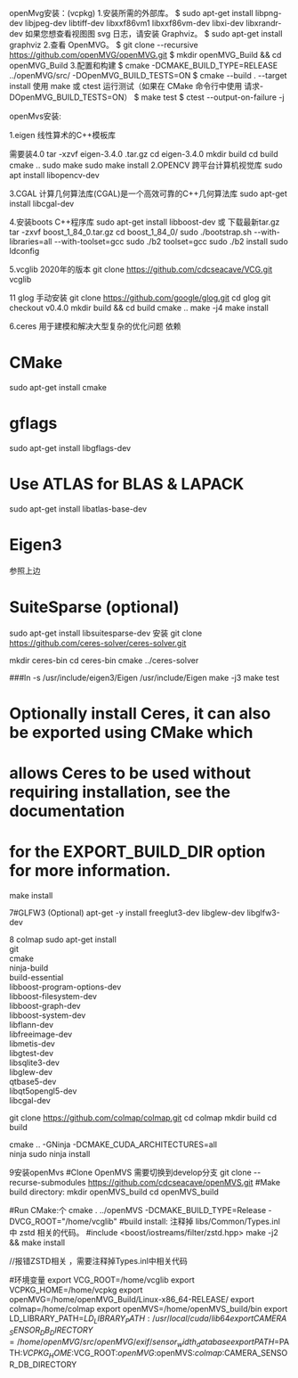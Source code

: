 
openMvg安装：(vcpkg)
1.安装所需的外部库。
$ sudo apt-get install libpng-dev libjpeg-dev libtiff-dev libxxf86vm1 libxxf86vm-dev libxi-dev libxrandr-dev
如果您想查看视图图 svg 日志，请安装 Graphviz。
$ sudo apt-get install graphviz
2.查看 OpenMVG。
$ git clone --recursive https://github.com/openMVG/openMVG.git
$ mkdir openMVG_Build && cd openMVG_Build
3.配置和构建
$ cmake -DCMAKE_BUILD_TYPE=RELEASE ../openMVG/src/   -DOpenMVG_BUILD_TESTS=ON
$ cmake --build . --target install
使用 make 或 ctest 运行测试（如果在 CMake 命令行中使用 请求-DOpenMVG_BUILD_TESTS=ON）
$ make test
$ ctest --output-on-failure -j


openMvs安装:

1.eigen 线性算术的C++模板库

需要装4.0
       tar -xzvf eigen-3.4.0 .tar.gz
cd eigen-3.4.0
mkdir build
cd build
cmake ..
sudo make
sudo make install
2.OPENCV 跨平台计算机视觉库
sudo apt install libopencv-dev

3.CGAL 计算几何算法库(CGAL)是一个高效可靠的C++几何算法库
sudo apt-get install libcgal-dev

4.安装boots C++程序库
sudo apt-get install libboost-dev
或
下载最新tar.gz
tar -zxvf boost_1_84_0.tar.gz 
cd boost_1_84_0/
sudo ./bootstrap.sh --with-libraries=all --with-toolset=gcc
sudo ./b2 toolset=gcc
sudo ./b2 install
sudo ldconfig    


5.vcglib 2020年的版本
git clone https://github.com/cdcseacave/VCG.git vcglib

11 glog 手动安装
git clone https://github.com/google/glog.git
cd glog
git checkout v0.4.0
mkdir build && cd build
cmake ..
make -j4
make install


6.ceres 用于建模和解决大型复杂的优化问题
依赖
# CMake
sudo apt-get install cmake
# gflags
sudo apt-get install libgflags-dev
# Use ATLAS for BLAS & LAPACK
sudo apt-get install libatlas-base-dev
# Eigen3
参照上边
# SuiteSparse (optional)
sudo apt-get install libsuitesparse-dev
安装
git clone https://github.com/ceres-solver/ceres-solver.git

mkdir ceres-bin
cd ceres-bin
cmake ../ceres-solver

 ###ln -s /usr/include/eigen3/Eigen /usr/include/Eigen
make -j3
make test
# Optionally install Ceres, it can also be exported using CMake which
# allows Ceres to be used without requiring installation, see the documentation
# for the EXPORT_BUILD_DIR option for more information.
make install





7#GLFW3 (Optional)
apt-get -y install freeglut3-dev libglew-dev libglfw3-dev


8 colmap
sudo apt-get install \
    git \
    cmake \
    ninja-build \
    build-essential \
    libboost-program-options-dev \
    libboost-filesystem-dev \
    libboost-graph-dev \
    libboost-system-dev \
    libflann-dev \
    libfreeimage-dev \
    libmetis-dev \
    libgtest-dev \
    libsqlite3-dev \
    libglew-dev \
    qtbase5-dev \
    libqt5opengl5-dev \
    libcgal-dev 


git clone https://github.com/colmap/colmap.git
cd colmap
mkdir build
cd build

cmake .. -GNinja -DCMAKE_CUDA_ARCHITECTURES=all                                                                                                                                                      
ninja
sudo ninja install

9安装openMvs
#Clone OpenMVS 需要切换到develop分支
git clone --recurse-submodules https://github.com/cdcseacave/openMVS.git
#Make build directory:
mkdir openMVS_build
cd openMVS_build

#Run CMake:个
cmake . ../openMVS -DCMAKE_BUILD_TYPE=Release -DVCG_ROOT="/home/vcglib"
#build install:
注释掉 libs/Common/Types.inl 中 zstd 相关的代码。
#include <boost/iostreams/filter/zstd.hpp>
make -j2 && make install

//报错ZSTD相关 ，需要注释掉Types.inl中相关代码

#环境变量
export VCG_ROOT=/home/vcglib
export VCPKG_HOME=/home/vcpkg
export openMVG=/home/openMVG_Build/Linux-x86_64-RELEASE/
export colmap=/home/colmap
export openMVS=/home/openMVS_build/bin
export LD_LIBRARY_PATH=$LD_LIBRARY_PATH:/usr/local/cuda/lib64
export CAMERA_SENSOR_DB_DIRECTORY=/home/openMVG/src/openMVG/exif/sensor_width_database
export PATH=$PATH:$VCPKG_HOME:$VCG_ROOT:$openMVG:$openMVS:$colmap:$CAMERA_SENSOR_DB_DIRECTORY
